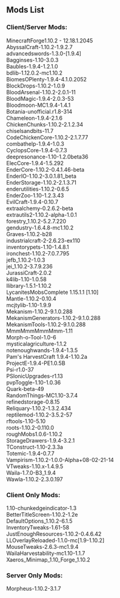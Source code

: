 ## Mods List

### Client/Server Mods:
MinecraftForge1.10.2 - 12.18.1.2045<br>
AbyssalCraft-1.10.2-1.9.2.7<br>
advancedswords-1.3.0-[1.9.4]<br>
Bagginses-1.10-3.0.3<br>
Baubles-1.9.4-1.2.1.0<br>
bdlib-1.12.0.2-mc1.10.2<br>
BiomesOPlenty-1.9.4-4.1.0.2052<br>
BlockDrops-1.10.2-1.0.9<br>
BloodArsenal-1.10.2-2.0.1-11<br>
BloodMagic-1.9.4-2.0.3-53<br>
Bloodmoon-MC1.9.4-1.4.1<br>
Botania-unofficial.r1.8-314<br>
Chameleon-1.9.4-2.1.6<br>
ChickenChunks-1.10.2-2.1.2.34<br>
chiselsandbits-11.7<br>
CodeChickenCore-1.10.2-2.1.7.77<br>
combathelp-1.9.4-1.0.3<br>
CyclopsCore-1.9.4-0.7.3<br>
deepresonance-1.10-1.2.0beta36<br>
ElecCore-1.9.4-1.5.292<br>
EnderCore-1.10.2-0.4.1.46-beta<br>
EnderIO-1.10.2-3.0.1.81_beta<br>
EnderStorage-1.10.2-2.1.3.71<br>
enderutilities-1.10.2-0.6.5<br>
EnderZoo-1.10-1.2.3.43<br>
EvilCraft-1.9.4-0.10.7<br>
extraalchemy-0.2.6.2-beta<br>
extrautils2-1.10.2-alpha-1.0.1<br>
forestry_1.10.2-5.2.7.220<br>
gendustry-1.6.4.8-mc1.10.2<br>
Graves-1.10.2-b28<br>
industrialcraft-2-2.6.23-ex110<br>
inventorypets-1.10-1.4.8.1<br>
ironchest-1.10.2-7.0.7.795<br>
jefb_1.10.2-1.0.3<br>
jei_1.10.2-3.7.9.236<br>
JurassiCraft-2.0.2<br>
k4lib-1.10-1.0.58<br>
llibrary-1.5.1-1.10.2<br>
LycanitesMobsComplete 1.15.1.1 [1.10]<br>
Mantle-1.10.2-0.10.4<br>
mcjtylib-1.10-1.9.9<br>
Mekanism-1.10.2-9.1.0.288<br>
MekanismGenerators-1.10.2-9.1.0.288<br>
MekanismTools-1.10.2-9.1.0.288<br>
MmmMmmMmmMmm-1.11<br>
Morph-o-Tool-1.0-6<br>
mysticalagriculture-1.1.2<br>
notenoughwands-1.9.4-1.3.5<br>
Pam's HarvestCraft 1.9.4-1.10.2a<br>
ProjectE-1.9.4-PE1.0.5B<br>
Psi-r1.0-37<br>
PSIonicUpgrades-r1.13<br>
pvpToggle-1.10-1.0.36<br>
Quark-beta-49<br>
RandomThings-MC1.10-3.7.4<br>
refinedstorage-0.8.15<br>
Reliquary-1.10.2-1.3.2.434<br>
reptilemod-1.10.2-3.5.2-57<br>
rftools-1.10-5.10<br>
roots-1.10.2-0.110.0<br>
roughMobs1.0.6-1.10.2<br>
StorageDrawers-1.9.4-3.2.1<br>
TConstruct-1.10-2.3.3a<br>
Totemic-1.9.4-0.7.7<br>
Vampirism-1.10.2-1.0.0-Alpha+08-02-21-14<br>
VTweaks-1.10.x-1.4.9.5<br>
Waila-1.7.0-B3_1.9.4<br>
Wawla-1.10.2-2.3.0.197

### Client Only Mods:
1.10-chunkedgeindicator-1.3<br>
BetterTitleScreen-1.10.2-1.2e<br>
DefaultOptions_1.10.2-6.1.5<br>
InventoryTweaks-1.61-58<br>
JustEnoughResources-1.10.2-0.4.6.42<br>
LLOverlayReloaded-1.1.0-mc[1.9-1.10.2]<br>
MouseTweaks-2.6.3-mc1.9.4<br>
WailaHarvestability-mc1.10-1.1.7<br>
Xaeros_Minimap_1.10_Forge_1.10.2

### Server Only Mods:
Morpheus-1.10.2-3.1.7
